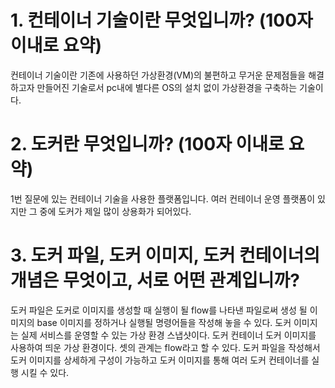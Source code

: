 # 1. 컨테이너 기술이란 무엇입니까? (100자 이내로 요약)

컨테이너 기술이란 기존에 사용하던 가상환경(VM)의 불편하고 무거운 문제점들을 해결하고자 만들어진 기술로서 pc내에 별다른 OS의 설치 없이 가상환경을 구축하는 기술이다.

# 2. 도커란 무엇입니까? (100자 이내로 요약)

1번 질문에 있는 컨테이너 기술을 사용한 플랫폼입니다. 여러 컨테이너 운영 플랫폼이 있지만 그 중에 도커가 제일 많이 상용화가 되어있다.

# 3. 도커 파일, 도커 이미지, 도커 컨테이너의 개념은 무엇이고, 서로 어떤 관계입니까?

도커 파일은 도커로 이미지를 생성할 때 실행이 될 flow를 나타낸 파일로써 생성 될 이미지의 base 이미지를 정하거나 실행될 명령어들을 작성해 놓을 수 있다.
도커 이미지는 실제 서비스를 운영할 수 있는 가상 환경 스냅샷이다.
도커 컨테이너 도커 이미지를 사용하여 띄운 가상 환경이다.
셋의 관계는 flow라고 할 수 있다. 도커 파일을 작성해서 도커 이미지를 상세하게 구성이 가능하고 도커 이미지를 통해 여러 도커 컨테이너를 실행 시킬 수 있다.
